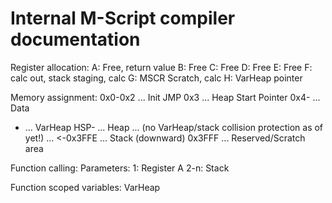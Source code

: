 # Internal M-Script compiler documentation

Register allocation:
A: Free, return value
B: Free
C: Free
D: Free
E: Free
F: calc out, stack staging, calc
G: MSCR Scratch, calc
H: VarHeap pointer


Memory assignment:
0x0-0x2 ... Init JMP
0x3     ... Heap Start Pointer
0x4-    ... Data
   -    ... VarHeap
HSP-    ... Heap
...
(no VarHeap/stack collision protection as of yet!)
...
<-0x3FFE ... Stack (downward)
0x3FFF ... Reserved/Scratch area


Function calling:
Parameters:
1: Register A
2-n: Stack

Function scoped variables: VarHeap
